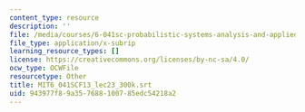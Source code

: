```yaml
---
content_type: resource
description: ''
file: /media/courses/6-041sc-probabilistic-systems-analysis-and-applied-probability-fall-2013/943977f89a357688100785edc54218a2_MIT6_041SCF13_lec23_300k.srt
file_type: application/x-subrip
learning_resource_types: []
license: https://creativecommons.org/licenses/by-nc-sa/4.0/
ocw_type: OCWFile
resourcetype: Other
title: MIT6_041SCF13_lec23_300k.srt
uid: 943977f8-9a35-7688-1007-85edc54218a2
---
```


